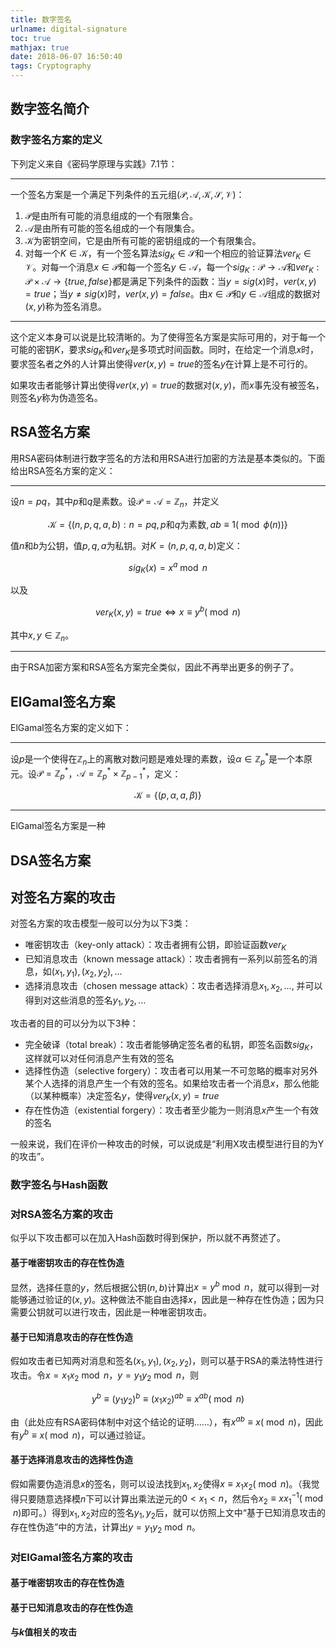 ```yaml
---
title: 数字签名
urlname: digital-signature
toc: true
mathjax: true
date: 2018-06-07 16:50:40
tags: Cryptography
---
```


## 数字签名简介

### 数字签名方案的定义

下列定义来自《密码学原理与实践》7.1节：

---

一个签名方案是一个满足下列条件的五元组$(\mathcal{P}, \mathcal{A}, \mathcal{K}, \mathcal{S}, \mathcal{V})$：

1. $\mathcal{P}$是由所有可能的消息组成的一个有限集合。
2. $\mathcal{A}$是由所有可能的签名组成的一个有限集合。
3. $\mathcal{K}$为密钥空间，它是由所有可能的密钥组成的一个有限集合。
4. 对每一个$K \in \mathcal{K}$，有一个签名算法$sig_K \in \mathcal{S}$和一个相应的验证算法$ver_K \in \mathcal{V}$。对每一个消息$x \in \mathcal{P}$和每一个签名$y \in \mathcal{A}$，每一个$sig_K: \mathcal{P} \to \mathcal{A}$和$ver_K: \mathcal{P} \times \mathcal{A} \to \{true, false\}$都是满足下列条件的函数：当$y = sig(x)$时，$ver(x, y) = true$；当$y \neq sig(x)$时，$ver(x, y) = false$。由$x \in \mathcal{P}$和$y \in \mathcal{A}$组成的数据对$(x, y)$称为签名消息。

---

这个定义本身可以说是比较清晰的。为了使得签名方案是实际可用的，对于每一个可能的密钥$K$，要求$sig_K$和$ver_K$是多项式时间函数。同时，在给定一个消息$x$时，要求签名者之外的人计算出使得$ver(x, y) = true$的签名$y$在计算上是不可行的。

如果攻击者能够计算出使得$ver(x, y) = true$的数据对$(x, y)$，而$x$事先没有被签名，则签名$y$称为伪造签名。

## RSA签名方案

用RSA密码体制进行数字签名的方法和用RSA进行加密的方法是基本类似的。下面给出RSA签名方案的定义：

---

设$n = pq$，其中$p$和$q$是素数。设$\mathcal{P} = \mathcal{A} = \mathbb{Z}_n$，并定义

$$ \mathcal{K} = \{ (n, p, q, a, b): n=pq, p \text{和} q \text{为素数}, ab \equiv 1 (\bmod \phi(n)) \} $$

值$n$和$b$为公钥，值$p, q, a$为私钥。对$K = (n, p, q, a, b)$定义：

$$sig_K(x) = x^a \bmod n$$

以及

$$ver_K(x, y) = true \iff x \equiv y^b (\bmod n)$$

其中$x, y \in \mathbb{Z}_n$。

---

由于RSA加密方案和RSA签名方案完全类似，因此不再举出更多的例子了。

## ElGamal签名方案

ElGamal签名方案的定义如下：

---

设$p$是一个使得在$\mathbb{Z}_n$上的离散对数问题是难处理的素数，设$\alpha \in \mathbb{Z}_p^{* }$是一个本原元。设$\mathcal{P} = \mathbb{Z}_p^{* }$，$\mathcal{A} = \mathbb{Z}_p^{* } \times \mathbb{Z}_{p-1}^{* }$，定义：

$$\mathcal{K} = \{ (p, \alpha, a, \beta) \}$$

---

ElGamal签名方案是一种

## DSA签名方案

## 对签名方案的攻击

对签名方案的攻击模型一般可以分为以下3类：
* 唯密钥攻击（key-only attack）：攻击者拥有公钥，即验证函数$ver_K$
* 已知消息攻击（known message attack）：攻击者拥有一系列以前签名的消息，如$(x_1, y_1), (x_2, y_2), ...$
* 选择消息攻击（chosen message attack）：攻击者选择消息$x_1, x_2, ...$, 并可以得到对这些消息的签名$y_1, y_2, ...$

攻击者的目的可以分为以下3种：
* 完全破译（total break）：攻击者能够确定签名者的私钥，即签名函数$sig_K$，这样就可以对任何消息产生有效的签名
* 选择性伪造（selective forgery）：攻击者可以用某一不可忽略的概率对另外某个人选择的消息产生一个有效的签名。如果给攻击者一个消息$x$，那么他能（以某种概率）决定签名$y$，使得$ver_K(x, y) = true$
* 存在性伪造（existential forgery）：攻击者至少能为一则消息$x$产生一个有效的签名

一般来说，我们在评价一种攻击的时候，可以说成是“利用X攻击模型进行目的为Y的攻击”。

### 数字签名与Hash函数

### 对RSA签名方案的攻击

似乎以下攻击都可以在加入Hash函数时得到保护，所以就不再赘述了。

#### 基于唯密钥攻击的存在性伪造

显然，选择任意的$y$，然后根据公钥$(n, b)$计算出$x = y^b \bmod n$，就可以得到一对能够通过验证的$(x, y)$。这种做法不能自由选择$x$，因此是一种存在性伪造；因为只需要公钥就可以进行攻击，因此是一种唯密钥攻击。

#### 基于已知消息攻击的存在性伪造

假如攻击者已知两对消息和签名$(x_1, y_1), (x_2, y_2)$，则可以基于RSA的乘法特性进行攻击。令$x = x_1 x_2 \bmod n$，$y = y_1 y_2 \bmod n$，则

$$y^b \equiv (y_1 y_2)^b \equiv (x_1 x_2) ^ {ab} \equiv x^{ab} (\bmod n)$$

由（此处应有RSA密码体制中对这个结论的证明……），有$x^{ab} \equiv x (\bmod n)$，因此有$y^b \equiv x (\bmod n)$，可以通过验证。

#### 基于选择消息攻击的选择性伪造

假如需要伪造消息$x$的签名，则可以设法找到$x_1, x_2$使得$x \equiv x_1 x_2 (\bmod n)$。（我觉得只要随意选择模$n$下可以计算出乘法逆元的$0 < x_1 < n$，然后令$x_2 \equiv x x_1^{-1} (\bmod n)$即可。）得到$x_1, x_2$对应的签名$y_1, y_2$后，就可以仿照上文中“基于已知消息攻击的存在性伪造”中的方法，计算出$y = y_1 y_2 \bmod n$。

### 对ElGamal签名方案的攻击

#### 基于唯密钥攻击的存在性伪造

#### 基于已知消息攻击的存在性伪造

#### 与$k$值相关的攻击
